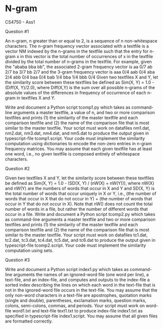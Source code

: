 # N-gram
CS4750 - Ass1

Question #1

An n-gram, n greater than or equal to 2, is a sequence of n non-whitespace characters. The n-gram frequency vwctor associated with a textfile is a vector NM indexed by the n-grams in the textfile such that the entry for n-gram x in this vector is the total number of occurrences of x in the textfile divided by the total number of n-grams in the textfile. For example, given the "ababa bba bb", the associated 2-gram frequency vector is
aa   0/7
ab   2/7
ba   3/7
bb   2/7
and the 3-gram frequency vector is
aaa  0/4
aab  0/4 
aba  2/4
abb  0/4
baa  0/4
bab  1/4
bba  1/4
bbb  0/4
Given two textfiles X and Y, let the similarity score between these textfiles be defined as 
Sim(X, Y) = 1.0 - (Diff(X, Y)/2.0), where Diff(X,Y) is the sum over all possible n-grams of the absolute values of the 
differences in frequency of occurrence of each n-gram in textfiles X and Y.

Write and document a Python script tcomp1.py which takes as command-line arguments a master textfile, a value of n, and two 
or more comparison textfiles and prints (1) the similarity of the master textfile and each comparison textfile and (2) the 
name of the comparison file that is most similar to the master textfile. Your script must work on datafiles nm1.dat, nm2.dat,
nm3.dat, nm4.dat, and nm5.dat to produce the output given in typescript-file tcomp1.script. Your code must implement the 
similarity computation using dictionaries to encode the non-zero entries in n-gram frequency matrices. You may assume that 
each given textfile has at least one word, i.e., no given textfile is composed entirely of whitespace characters.

Question #2

Given two textfiles X and Y, let the similarity score between these textfiles be defined as 
Sim(X, Y) = 1.0 - (SD(X, Y) / (nW(X) + nW(Y))), where nW(X) and nW(Y) are the numbers of words that occur in X and Y and
SD(X, Y) is the total number of words that occur uniquely in X or Y, i.e., (the number of words that occur in X that do not 
occur in Y) + (the number of words that occur in Y that do not occur in X). Note that nW() does not count the total number of words in a file, but rather the number of different words that occur in a file.
Write and document a Python script tcomp2.py which takes as command-line arguments a master textfile and two or more 
comparison textfiles and prints (1) the similarity of the master textfile and each comparison textfile and (2) the name 
of the comparison file that is most similar to the master textfile. Your script must work on datafiles tc1.dat, tc2.dat,
tc3.dat, tc4.dat, tc5.dat, and tc6.dat to produce the output given in typescript-file tcomp2.script. Your code must 
implement the similarity computation using sets.

Question #3

Write and document a Python script index1.py which takes as command-line arguments the names of an ignored-word file 
(one word per line), a text-file, and an index-file, and computes and outputs to the index-file a sorted index describing 
the lines on which each word in the text-file that is not in the ignored-word file occurs in the text-file. You may assume
that the only non-word characters in a text-file are apostrophes, quotation marks (single and double), parentheses,
exclamation marks, question marks, colons, semi-colons, commas, and periods. Your script must work on word-file word1.txt
and text-file text1.txt to produce index-file index1.txt as specified in typescript-file index1.script. You may assume that
all given files are formatted correctly.
